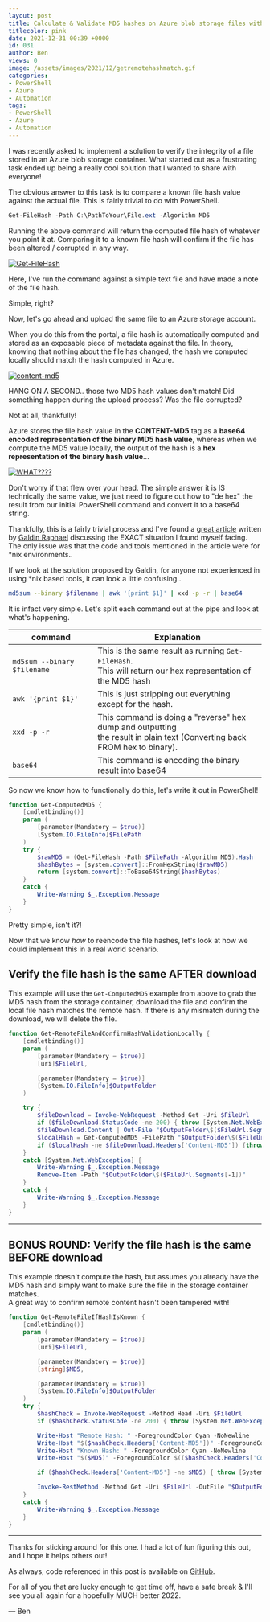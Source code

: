 ```yaml
---
layout: post
title: Calculate & Validate MD5 hashes on Azure blob storage files with PowerShell
titlecolor: pink
date: 2021-12-31 00:39 +0000
id: 031
author: Ben
views: 0
image: /assets/images/2021/12/getremotehashmatch.gif
categories:
- PowerShell
- Azure
- Automation
tags:
- PowerShell
- Azure
- Automation
---
```


I was recently asked to implement a solution to verify the integrity of a file stored in an Azure blob storage container. What started out as a frustrating task ended up being a really cool solution that I wanted to share with everyone!

<!--more-->

The obvious answer to this task is to compare a known file hash value against the actual file. This is fairly trivial to do with PowerShell.

```PowerShell
Get-FileHash -Path C:\PathToYour\File.ext -Algorithm MD5
```

Running the above command will return the computed file hash of whatever you point it at. Comparing it to a known file hash will confirm if the file has been altered / corrupted in any way.

[![Get-FileHash](/assets/images/2021/12/getfilehash.gif)](/assets/images/2021/12/getfilehash.gif "Get-FileHash")

Here, I've run the command against a simple text file and have made a note of the file hash.

Simple, right?

Now, let's go ahead and upload the same file to an Azure storage account. 

When you do this from the portal, a file hash is automatically computed and stored as an exposable piece of metadata against the file. In theory, knowing that nothing about the file has changed, the hash we computed locally should match the hash computed in Azure.

[![content-md5](/assets/images/2021/12/contentmd5.png)](/assets/images/2021/12/contentmd5.png "content-md5")

HANG ON A SECOND.. those two MD5 hash values don't match! Did something happen during the upload process? Was the file corrupted?

Not at all, thankfully! 

Azure stores the file hash value in the **CONTENT-MD5** tag as a **base64 encoded representation of the binary MD5 hash value**, whereas when we compute the MD5 value locally, the output of the hash is a **hex representation of the binary hash value**...

[![WHAT????](/assets/images/2021/12/what.webp)](/assets/images/2021/12/what.webp "WHAT????")

Don't worry if that flew over your head. The simple answer it is IS technically the same value, we just need to figure out how to "de hex" the result from our initial PowerShell command and convert it to a base64 string.

Thankfully, this is a fairly trivial process and I've found a [great article](https://galdin.dev/blog/md5-has-checks-on-azure-blob-storage-files/) written by [Galdin Raphael](https://twitter.com/gldraphael) discussing the EXACT situation I found myself facing. The only issue was that the code and tools mentioned in the article were for *nix environments..

If we look at the solution proposed by Galdin, for anyone not experienced in using *nix based tools, it can look a little confusing..

```bash
md5sum --binary $filename | awk '{print $1}' | xxd -p -r | base64
```

It is infact very simple. Let's split each command out at the pipe and look at what's happening.

|command                        |Explanation|
|---                            |---|
|```md5sum --binary $filename```| This is the same result as running ```Get-FileHash```. <br />This will return our hex representation of the MD5 hash|
|```awk '{print $1}'```         | This is just stripping out everything except for the hash.|
|```xxd -p -r```                | This command is doing a "reverse" hex dump and outputting<br /> the result in plain text (Converting back FROM hex to binary). |
|```base64```                   | This command is encoding the binary result into base64|

So now we know how to functionally do this, let's write it out in PowerShell!

```PowerShell
function Get-ComputedMD5 {
    [cmdletbinding()]
    param (
        [parameter(Mandatory = $true)]
        [System.IO.FileInfo]$FilePath
    )
    try {
        $rawMD5 = (Get-FileHash -Path $FilePath -Algorithm MD5).Hash
        $hashBytes = [system.convert]::FromHexString($rawMD5)
        return [system.convert]::ToBase64String($hashBytes)
    }
    catch {
        Write-Warning $_.Exception.Message
    }
}
```

Pretty simple, isn't it?!

Now that we know *how* to reencode the file hashes, let's look at how we could implement this in a real world scenario.

## Verify the file hash is the same AFTER download

This example will use the ```Get-ComputedMD5``` example from above to grab the MD5 hash from the storage container, download the file and confirm the local file hash matches the remote hash. If there is any mismatch during the download, we will delete the file.

```PowerShell
function Get-RemoteFileAndConfirmHashValidationLocally {
    [cmdletbinding()]
    param (
        [parameter(Mandatory = $true)]
        [uri]$FileUrl,

        [parameter(Mandatory = $true)]
        [System.IO.FileInfo]$OutputFolder
    )

    try {
        $fileDownload = Invoke-WebRequest -Method Get -Uri $FileUrl
        if ($fileDownload.StatusCode -ne 200) { throw [System.Net.WebException]::new('Failed to download content') }
        $fileDownload.Content | Out-File "$OutputFolder\$($FileUrl.Segments[-1])"
        $localHash = Get-ComputedMD5 -FilePath "$OutputFolder\$($FileUrl.Segments[-1])"
        if ($localHash -ne $fileDownload.Headers['Content-MD5']) {throw [System.Net.WebException]::new('hash mismatch.')}
    }
    catch [System.Net.WebException] {
        Write-Warning $_.Exception.Message
        Remove-Item -Path "$OutputFolder\$($FileUrl.Segments[-1])"
    }
    catch {
        Write-Warning $_.Exception.Message
    }
}
```

---

## BONUS ROUND: Verify the file hash is the same BEFORE download

This example doesn't compute the hash, but assumes you already have the MD5 hash and simply want to make sure the file in the storage container matches.  
A great way to confirm remote content hasn't been tampered with!

```PowerShell
function Get-RemoteFileIfHashIsKnown {
    [cmdletbinding()]
    param (
        [parameter(Mandatory = $true)]
        [uri]$FileUrl,

        [parameter(Mandatory = $true)]
        [string]$MD5,

        [parameter(Mandatory = $true)]
        [System.IO.FileInfo]$OutputFolder
    )
    try {
        $hashCheck = Invoke-WebRequest -Method Head -Uri $FileUrl
        if ($hashCheck.StatusCode -ne 200) { throw [System.Net.WebException]::new('Failed to get header content.') }

        Write-Host "Remote Hash: " -ForegroundColor Cyan -NoNewline
        Write-Host "$($hashCheck.Headers['Content-MD5'])" -ForegroundColor Green
        Write-Host "Known Hash: " -ForegroundColor Cyan -NoNewline
        Write-Host "$($MD5)" -ForegroundColor $(($hashCheck.Headers['Content-MD5'] -ne $MD5) ? "red" : "green")

        if ($hashCheck.Headers['Content-MD5'] -ne $MD5) { throw [System.Net.WebException]::new("hash mismatch") }

        Invoke-RestMethod -Method Get -Uri $FileUrl -OutFile "$OutputFolder\$($FileUrl.Segments[-1])"
    }
    catch {
        Write-Warning $_.Exception.Message
    }
}
```

---

Thanks for sticking around for this one. I had a lot of fun figuring this out, and I hope it helps others out!

As always, code referenced in this post is available on [GitHub]("").

For all of you that are lucky enough to get time off, have a safe break & I'll see you all again for a hopefully MUCH better 2022.

— Ben